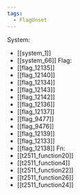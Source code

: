 ```yaml
---
tags:
  - FlagUnset
---
```

System:
- [[system_1]]
- [[system_66]]
Flag:
- [[flag_12135]]
- [[flag_12140]]
- [[flag_12134]]
- [[flag_12143]]
- [[flag_12142]]
- [[flag_12136]]
- [[flag_12137]]
- [[flag_9477]]
- [[flag_9476]]
- [[flag_12139]]
- [[flag_12133]]
- [[flag_12138]]
Fn:
- [[t2511_function20]]
- [[t2511_function4]]
- [[t2511_function22]]
- [[t2511_function26]]
- [[t2511_function24]]
